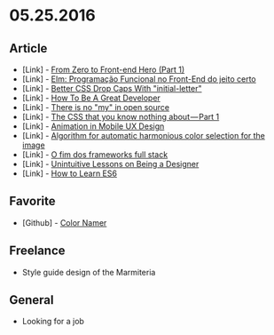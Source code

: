 # 05.25.2016

## Article 

- \[Link\] - [From Zero to Front-end Hero (Part 1)](https://medium.freecodecamp.com/from-zero-to-front-end-hero-part-1-7d4f7f0bff02#.m8ty8epvp)
- \[Link\] - [Elm: Programação Funcional no Front-End do jeito certo](https://medium.com/@matheusml/elm-programa%C3%A7%C3%A3o-funcional-no-front-end-do-jeito-certo-f08424bcd84d#.ovbrlblsn)
- \[Link\] - [Better CSS Drop Caps With "initial-letter"](http://webdesign.tutsplus.com/tutorials/better-css-drop-caps-with-initial-letter--cms-26350)
- \[Link\] - [How To Be A Great Developer](https://medium.com/@alexinslc/how-to-be-a-great-developer-201ad1a8d9c5#.m6n19hkjm)
- \[Link\] - [There is no "my" in open source](https://medium.com/@nayafia/there-is-no-my-in-open-source-c3e5555390fa#.elhwt9ske)
- \[Link\] - [The CSS that you know nothing about — Part 1](https://medium.com/@mjtweaver/the-css-that-you-dont-know-about-d5945cea1c94#.lagdipg15)
- \[Link\] - [Animation in Mobile UX Design](http://babich.biz/animation-in-mobile-ux-design/)
- \[Link\] - [Algorithm for automatic harmonious color selection for the image](https://uxplanet.org/algorithm-for-automatic-harmonious-color-selection-for-the-image-fc26dde69ca1#.uj2oxg50j)
- \[Link\] - [O fim dos frameworks full stack](https://medium.com/coderockr-way/o-fim-dos-frameworks-full-stack-463d6e7b0952#.u6tx7vqkj)
- \[Link\] - [Unintuitive Lessons on Being a Designer](https://medium.com/the-year-of-the-looking-glass/8-unintuitive-lessons-on-being-a-designer-ca7e97a572ee#.n1pq76xby)
- \[Link\] - [How to Learn ES6](https://medium.com/javascript-scene/how-to-learn-es6-47d9a1ac2620#.12wo58yjo)

## Favorite

- \[Github\] - [Color Namer](https://github.com/zeke/color-namer)


## Freelance

- Style guide design of the Marmiteria


## General 

- Looking for a job
